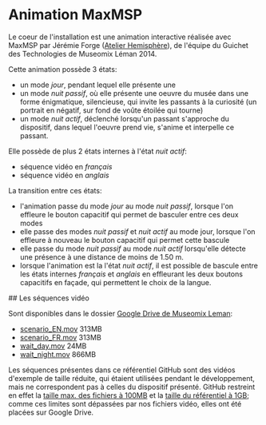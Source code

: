 # Animation MaxMSP

Le coeur de l'installation est une animation interactive réalisée avec MaxMSP par Jérémie Forge ([Atelier Hemisphère](http://www.hemisphere-project.com/)), de l'équipe du Guichet des Technologies de Museomix Léman 2014.

Cette animation possède 3 états:

* un mode _jour_, pendant lequel elle présente une 
* un mode _nuit passif_, où elle présente une oeuvre du musée dans une forme énigmatique, silencieuse, qui invite les passants à la curiosité (un portrait en négatif, sur fond de voûte étoilée qui tourne)
* un mode _nuit actif_, déclenché lorsqu'un passant s'approche du dispositif, dans lequel l'oeuvre prend vie, s'anime et interpelle ce passant.

Elle possède de plus 2 états internes à l'état _nuit actif_:

* séquence vidéo en _français_
* séquence vidéo en _anglais_

La transition entre ces états:

* l'animation passe du mode _jour_ au mode _nuit passif_, lorsque l'on effleure le bouton capacitif qui permet de basculer entre ces deux modes
* elle passe des modes _nuit passif_ et _nuit actif_ au mode jour, lorsque l'on effleure à nouveau le bouton capacitif qui permet cette bascule
* elle passe du mode _nuit passif_ au mode _nuit actif_ lorsqu'elle détecte une présence à une distance de moins de 1.50 m.
* lorsque l'animation est la l'état _nuit actif_, il est possible de bascule entre les états internes _français_ et _anglais_ en effleurant les deux boutons capacitifs en façade, qui permettent le choix de la langue. 

## Les séquences vidéo

Sont disponibles dans le dossier [Google Drive de Museomix Leman](https://drive.google.com/drive/#folders/0B3Q4jqRazJwDd2FEOXFWeWNHVGM/0B6MJiDb9PY-7Q19Ic3F2a3VLZms/0B6MJiDb9PY-7OVRnQWZlX2FnaDA):

* [scenario_EN.mov](https://docs.google.com/file/d/0B6MJiDb9PY-7TVhrOXd5UERKMXc/edit) 313MB
* [scenario_FR.mov](https://docs.google.com/file/d/0B6MJiDb9PY-7Z0lDWEJPc0hSZWs/edit) 313MB
* [wait_day.mov](https://docs.google.com/file/d/0B6MJiDb9PY-7dF9BYVZyank3Sms/edit) 24MB
* [wait_night.mov](https://docs.google.com/file/d/0B6MJiDb9PY-7WmdQRHFVMVdBVXc/edit) 866MB

Les séquences présentes dans ce référentiel GitHub sont des vidéos d'exemple de taille réduite, qui étaient utilisées pendant le développement, mais ne correspondent pas à celles du dispositif présenté. GitHub restreint en effet la [taille max. des fichiers à 100MB](https://help.github.com/articles/what-is-my-disk-quota/) et la [taille du référentiel à 1GB](https://help.github.com/articles/what-is-my-disk-quota/); comme ces limites sont dépassées par nos fichiers vidéo, elles ont été placées sur Google Drive.
